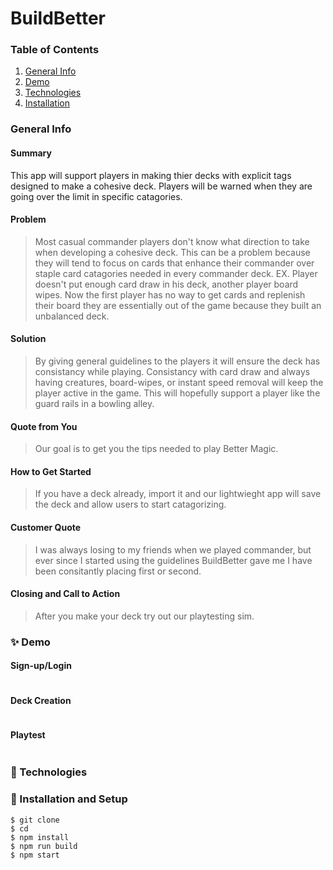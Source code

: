 # BuildBetter
### Table of Contents
1. [General Info](#-General-Info)
2. [Demo](#-Demo)
3. [Technologies](#-Technologies)
4. [Installation](#-Installation)


### General Info

#### Summary
This app will support players in making thier decks with explicit tags designed to make a cohesive deck. Players will be warned when they are going over the limit in specific catagories. 

#### Problem
  > Most casual commander players don't know what direction to take when developing a cohesive deck. This can be a problem because they will tend to focus on cards that enhance their commander over staple card catagories needed in every commander deck. EX. Player doesn't put enough card draw in his deck, another player board wipes. Now the first player has no way to get cards and replenish their board they are essentially out of the game because they built an unbalanced deck.
  
#### Solution
  > By giving general guidelines to the players it will ensure the deck has consistancy while playing. Consistancy with card draw and always having creatures, board-wipes, or instant speed removal will keep the player active in the game. This will hopefully support a player like the guard rails in a bowling alley.

#### Quote from You
  > Our goal is to get you the tips needed to play Better Magic.

#### How to Get Started
  > If you have a deck already, import it and our lightwieght app will save the deck and allow users to start catagorizing.

#### Customer Quote
  > I was always losing to my friends when we played commander, but ever since I started using the guidelines BuildBetter gave me I have been consitantly placing first or second.

#### Closing and Call to Action
  > After you make your deck try out our playtesting sim.

### ✨ Demo
#### Sign-up/Login
![]()

#### Deck Creation
![]()

#### Playtest
![]()

### 🧪 Technologies


### 🚀 Installation and Setup
```
$ git clone 
$ cd 
$ npm install
$ npm run build
$ npm start
```
<!-- Set up a config.js with the following: 

* TOKEN (from GitHub): 

Set up a config.js with the following: 

* TOKEN (from GitHub):  -->
